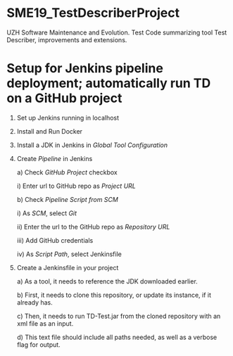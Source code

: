 # SME19_TestDescriberProject
UZH Software Maintenance and Evolution. Test Code summarizing tool Test Describer, improvements and extensions. 

# Setup for Jenkins pipeline deployment; automatically run TD on a GitHub project

1) Set up Jenkins running in localhost

2) Install and Run Docker

3) Install a JDK in Jenkins in *Global Tool Configuration*

4) Create *Pipeline* in Jenkins

    a) Check *GitHub Project* checkbox
    
      i) Enter url to GitHub repo as *Project URL* 
      
    b) Check *Pipeline Script from SCM*
    
      i) As *SCM*, select *Git*
      
      ii) Enter the url to the GitHub repo as *Repository URL*
      
      iii) Add GitHub credentials
      
      iv) As *Script Path*, select Jenkinsfile
      
5) Create a Jenkinsfile in your project

    a) As a tool, it needs to reference the JDK downloaded earlier.
    
    b) First, it needs to clone this repository, or update its instance, if it already has.
    
    c) Then, it needs to run TD-Test.jar from the cloned repository with an xml file as an input.
    
    d) This text file should include all paths needed, as well as a verbose flag for output.
